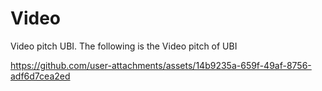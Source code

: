 # Video
Video pitch UBI. 
The following is the Video pitch of UBI

https://github.com/user-attachments/assets/14b9235a-659f-49af-8756-adf6d7cea2ed

